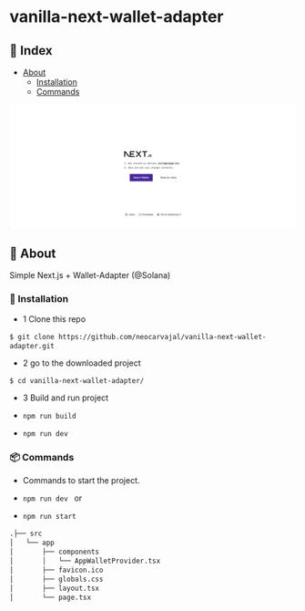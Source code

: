 # vanilla-next-wallet-adapter

## :ledger: Index

- [About](#beginner-about)
  - [Installation](#electric_plug-installation)
  - [Commands](#package-commands)

![Alt Text](vanilla-next-wallet-adapter-template.gif)


##  :beginner: About
Simple Next.js + Wallet-Adapter (@Solana)

###  :electric_plug: Installation
- 1 Clone this repo

```
$ git clone https://github.com/neocarvajal/vanilla-next-wallet-adapter.git
```
- 2 go to the downloaded project

```
$ cd vanilla-next-wallet-adapter/
```

- 3 Build and run project

- ```npm run build ```

- ```npm run dev ```

###  :package: Commands
- Commands to start the project.

- ```npm run dev ```
or
- ```npm run start ```

```
.├── src
│   └── app
│       ├── components
│       │   └── AppWalletProvider.tsx
│       ├── favicon.ico
│       ├── globals.css
│       ├── layout.tsx
│       └── page.tsx
```
